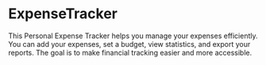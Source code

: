 # ExpenseTracker
This Personal Expense Tracker helps you manage your expenses efficiently. You can add your expenses, set a budget, view statistics, and export your reports. The goal is to make financial tracking easier and more accessible.
